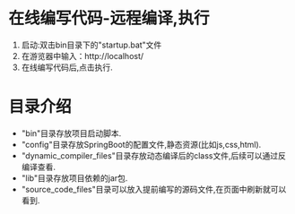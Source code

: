 # 在线编写代码-远程编译,执行
1. 启动:双击bin目录下的"startup.bat"文件
2. 在游览器中输入：http://localhost/
3. 在线编写代码后,点击执行.

# 目录介绍
- "bin"目录存放项目启动脚本.
- "config"目录存放SpringBoot的配置文件,静态资源(比如js,css,html).
- "dynamic_compiler_files"目录存放动态编译后的class文件,后续可以通过反编译查看.
- "lib"目录存放项目依赖的jar包.
- "source_code_files"目录可以放入提前编写的源码文件,在页面中刷新就可以看到.
